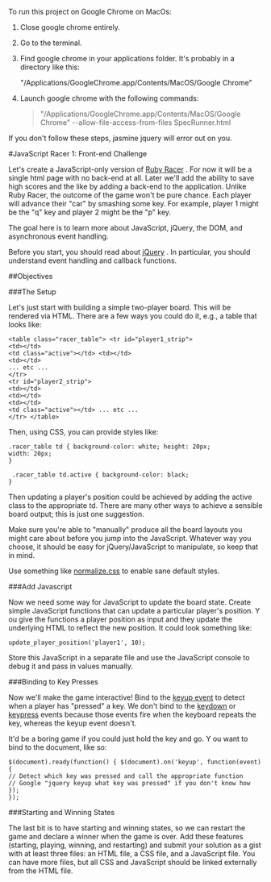 To run this project on Google Chrome on MacOs:

1. Close google chrome entirely. 
2. Go to the terminal. 
3. Find google chrome in your applications folder. It's probably in a directory like this:

   "/Applications/GoogleChrome.app/Contents/MacOS/Google Chrome"

4. Launch google chrome with the following commands: 

    > "/Applications/GoogleChrome.app/Contents/MacOS/Google Chrome" --allow-file-access-from-files SpecRunner.html 

If you don't follow these steps, jasmine jquery will error out on you. 


#JavaScript Racer 1: Front-end Challenge

Let's create a JavaScript-only version of [Ruby Racer](http://socrates.devbootcamp.com/challenges/230) . For now it will be a single html page with no back-end at all. Later we'll add the ability to save high scores and the like by adding a back-end to the application.
Unlike Ruby Racer, the outcome of the game won't be pure chance. Each player will advance their "car" by smashing some key. For example, player 1 might be the "q" key and player 2 might be the "p" key.

The goal here is to learn more about JavaScript, jQuery, the DOM, and asynchronous event handling.

Before you start, you should read about [jQuery](http://learn.jquery.com/about-jquery/) . In particular, you should understand event handling and callback functions.

##Objectives 

###The Setup

Let's just start with building a simple two-player board. This will be rendered via HTML. There are a few ways you could do it, e.g., a table that looks like:

```
<table class="racer_table"> <tr id="player1_strip">
<td></td>
<td class="active"></td> <td></td>
<td></td>
... etc ...
</tr>
<tr id="player2_strip">
<td></td>
<td></td>
<td></td>
<td class="active"></td> ... etc ...
</tr> </table>
```

Then, using CSS, you can provide styles like:

```
.racer_table td { background-color: white; height: 20px;
width: 20px;
}
￼￼￼￼￼￼
￼.racer_table td.active { background-color: black;
}
```

Then updating a player's position could be achieved by adding the active class to the appropriate td. There are many other ways to achieve a sensible board output; this is just one suggestion.

Make sure you're able to "manually" produce all the board layouts you might care about before you jump into the JavaScript. Whatever way you choose, it should be easy for jQuery/JavaScript to manipulate, so keep that in mind.

Use something like [normalize.css](http://necolas.github.com/normalize.css/) to enable sane default styles. 

###Add Javascript

Now we need some way for JavaScript to update the board state. Create simple JavaScript functions that can update a particular player's position. Y ou give the functions a player position as input and they update the underlying HTML to reflect the new position.
It could look something like:

```
update_player_position('player1', 10);
```

Store this JavaScript in a separate file and use the JavaScript console to debug it and pass in values manually.

###Binding to Key Presses

Now we'll make the game interactive! Bind to the [keyup event](http://api.jquery.com/keyup/) to detect when a player has "pressed" a key. We don't bind to the [keydown](http://api.jquery.com/keydown/) or [keypress](http://api.jquery.com/keypress/) events because those events fire when the keyboard repeats the key, whereas the keyup event doesn't.

It'd be a boring game if you could just hold the key and go. Y ou want to bind to the document, like so: 

```
$(document).ready(function() { $(document).on('keyup', function(event) {
// Detect which key was pressed and call the appropriate function
// Google "jquery keyup what key was pressed" if you don't know how });
});
```
###Starting and Winning States

The last bit is to have starting and winning states, so we can restart the game and declare a winner when the game is over. Add these features (starting, playing, winning, and restarting) and submit your solution as a gist with at least three files: an HTML file, a CSS file, and a JavaScript file. You can have more files, but all CSS and JavaScript should be linked externally from the HTML file.



